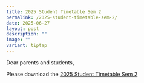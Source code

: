 ```yaml
---
title: 2025 Student Timetable Sem 2
permalink: /2025-student-timetable-sem-2/
date: 2025-06-27
layout: post
description: ""
image: ""
variant: tiptap
---
```

<p></p>
<p>Dear parents and students,</p>
<p></p>
<p>Please download the <a href="Dear parents and students,  Please download the" rel="noopener nofollow" target="_blank">2025 Student Timetable Sem 2</a>
<a href="https://www.meridiansec.moe.edu.sg/student-information/student-timetable/" rel="noopener noreferrer nofollow" target="_blank"></a>
</p>